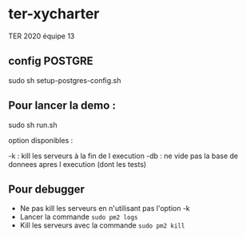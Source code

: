 # ter-xycharter
TER 2020 équipe 13

## config POSTGRE 
 
sudo sh setup-postgres-config.sh

## Pour lancer la demo :

sudo sh run.sh

option disponibles :

-k : kill les serveurs à la fin de l execution
-db : ne vide pas la base de donnees apres l execution (dont les tests)

## Pour debugger

- Ne pas kill les serveurs en n'utilisant pas l'option -k
- Lancer la commande `sudo pm2 logs`
- Kill les serveurs avec la commande `sudo pm2 kill`